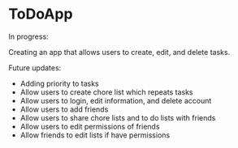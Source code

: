 # ToDoApp
In progress:

Creating an app that allows users to create, edit, and delete tasks.

Future updates:
- Adding priority to tasks
- Allow users to create chore list which repeats tasks
- Allow users to login, edit information, and delete account
- Allow users to add friends
- Allow users to share chore lists and to do lists with friends
- Allow users to edit permissions of friends
- Allow friends to edit lists if have permissions